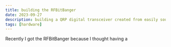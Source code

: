 ```yaml
---
title: building the RFBitBanger
date: 2023-09-27
description: building a QRP digital transceiver created from easily sourcable parts for off-the-grid maintenance 
tags: [hardware]
---
```


Recently I got the RFBitBanger because I thought having a 